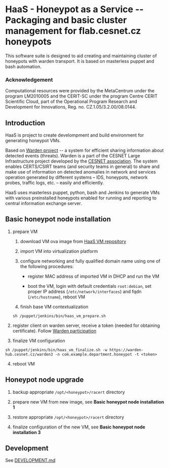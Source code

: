 # HaaS - Honeypot as a Service -- Packaging and basic cluster management for flab.cesnet.cz honeypots

This software suite is designed to aid creating and maintaining cluster of
honeypots with warden transport.  It is based on masterless puppet and bash
automation.

### Acknowledgement

Computational resources were provided by the MetaCentrum under the program
LM2010005 and the CERIT-SC under the program Centre CERIT Scientific Cloud,
part of the Operational Program Research and Development for Innovations, Reg.
no. CZ.1.05/3.2.00/08.0144.



## Introduction

HaaS is project to create develompment and build environment for generating
honeypot VMs.

Based on [Warden project](https://warden.cesnet.cz) -- a system for efficient
sharing information about detected events (threats). Warden is a part of the
CESNET Large Infrastructure project developed by the [CESNET
association](https://www.cesnet.cz). The system enables CERTS/CSIRT teams (and
security teams in general) to share and make use of information on detected
anomalies in network and services operation generated by different systems –
IDS, honeypots, network probes, traffic logs, etc. – easily and efficiently.

HaaS uses masterless puppet, python, bash and Jenkins to generate VMs with
various preinstalled honeypots enabled for running and reporting to central
information exchange server.



## Basic honeypot node installation

1. prepare VM

   1. download VM ova image from [HaaS VM repository](https://haas.cesnet.cz/downloads)

   2. import VM into virtualization platform

   3. configure networking and fully qualified domain name using one of the following procedures:

      - register MAC address of imported VM in DHCP and run the VM

      - boot the VM, login with default credentials `root:debian`, set proper
        IP address (`/etc/network/interfaces`) and fqdn (`/etc/hostname`),
        reboot VM

   4. finish base VM contextualization
     ```
     sh /puppet/jenkins/bin/haas_vm_prepare.sh
     ```

2. register client on warden server, receive a token (needed for obtaining
certificate). Follow [Warden participation](https://warden.cesnet.cz/en/participation#registration)

3. finalize VM configuration
```
sh /puppet/jenkins/bin/haas_vm_finalize.sh -w https://warden-hub.cesnet.cz/warden3 -n com.example.department.honeypot -t <token> 
```

4. reboot VM



## Honeypot node upgrade

1. backup appropriate `/opt/<honeypot>/racert` directory

2. prepare new VM from new image, see **Basic honeypot node installation 1**

3. restore appropriate `/opt/<honeypot>/racert` directory

4. finalize configuration of the new VM, see **Basic honeypot node installation 3**



## Development

See [DEVELOPMENT.md](DEVELOPMENT.md)

